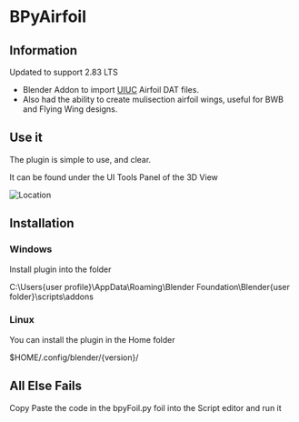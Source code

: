 # BPyAirfoil

## Information

Updated to support 2.83 LTS

- Blender Addon to import [UIUC](https://m-selig.ae.illinois.edu/ads/coord_database.html) Airfoil DAT files.
- Also had the ability to create mulisection airfoil wings, useful for BWB and Flying Wing designs.

## Use it

The plugin is simple to use, and clear.

It can be found under the UI Tools Panel of the 3D View

![Location]("screenshot.png")

## Installation

### Windows

Install plugin into the folder

C:\Users\{user profile}\AppData\Roaming\Blender Foundation\Blender\{user folder}\scripts\addons

### Linux

You can install the plugin in the Home folder

$HOME/.config/blender/{version}/

## All Else Fails

Copy Paste the code in the bpyFoil.py foil into the Script editor and run it